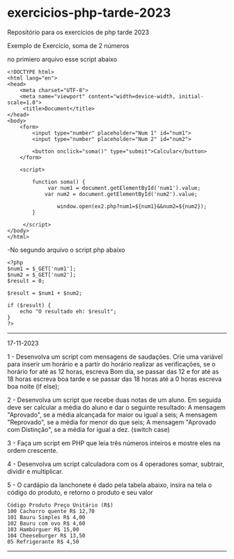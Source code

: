 # exercicios-php-tarde-2023
Repositório para os exercícios de php  tarde 2023

Exemplo de Exercício, soma de 2 números

no primiero arquivo esse script abaixo

    <!DOCTYPE html>
    <html lang="en">
    <head>
        <meta charset="UTF-8">
        <meta name="viewport" content="width=device-width, initial-scale=1.0">
         <title>Document</title>
    </head>
    <body>
        <form>
            <input type="number" placeholder="Num 1" id="num1">
            <input type="number" placeholder="Num 2" id="num2">

            <button onclick="soma()" type="submit">Calcular</button>
        </form>

        <script>

            function soma() {
                 var num1 = document.getElementById('num1').value;
                var num2 = document.getElementById('num2').value;

                    window.open(ex2.php?num1=${num1}&&num2=${num2});
            }

         </script>
    </body>
    </html>

-No segundo arquivo o script php abaixo

    <?php
    $num1 = $_GET['num1'];
    $num2 = $_GET['num2'];
    $result = 0;

    $result = $num1 + $num2;

    if ($result) {
        echo "O resultado eh: $result";
    }
    ?>

--------------------------------------------------------------------------
17-11-2023

1 - Desenvolva um script com mensagens de saudações. Crie uma variável para inserir um horário e a partir do horário realizar as verificações, se o horário for até as 12 horas, escreva Bom dia, se passar das 12 e for até as 18 horas escreva boa tarde e se passar das 18 horas até a 0 horas escreva boa noite (if else);

2 - Desenvolva um script que recebe duas notas de um aluno. Em seguida deve ser calcular a média do aluno e dar o seguinte resultado:
A mensagem "Aprovado", se a média alcançada for maior ou igual a seis;
A mensagem "Reprovado", se a média for menor do que seis;
A mensagem "Aprovado com Distinção", se a média for igual a dez. (switch case)

3 - Faça um script em PHP que leia três números inteiros e mostre eles na ordem crescente.

4 - Desenvolva um script calculadora com os 4 operadores somar, subtrair, dividir e multiplicar.

5 - O cardápio da lanchonete é dado pela tabela abaixo, insira na tela o código do produto, e retorno o produto e seu valor

    Código Produto Preço Unitário (R$)
    100 Cachorro quente R$ 12,70
    101 Bauru Simples R$ 4,00
    102 Bauru com ovo R$ 4,60
    103 Hambúrguer R$ 15,00
    104 Cheeseburger R$ 13,50
    05 Refrigerante R$ 4,50



--------------------------------------------------------------------------------------------------------------------------------------------------------------
